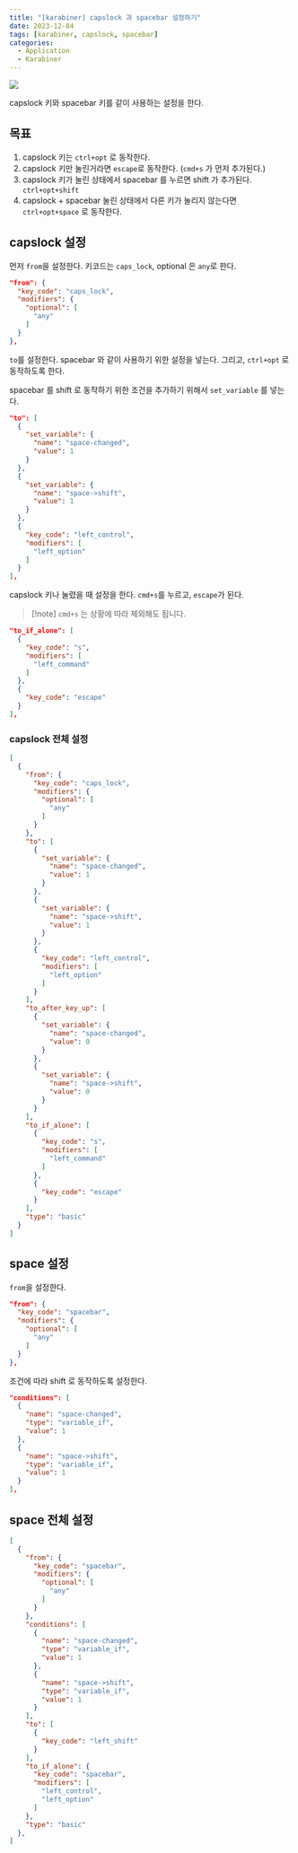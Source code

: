 ```yaml
---
title: "[karabiner] capslock 과 spacebar 설정하기"
date: 2023-12-04
tags: [karabiner, capslock, spacebar]
categories:
  - Application
  - Karabiner
---
```




![](https://i.imgur.com/2amyllE.png)


capslock 키와 spacebar 키를 같이 사용하는 설정을 한다. 


## 목표 
1. capslock 키는 `ctrl+opt` 로 동작한다. 
2. capslock 키만 눌린거라면 `escape`로 동작한다. (`cmd+s` 가 먼저 추가된다.)
3. capslock 키가 눌린 상태에서 spacebar 를 누르면 shift 가 추가된다. `ctrl+opt+shift`
4. capslock + spacebar 눌린 상태에서 다른 키가 눌리지 않는다면 `ctrl+opt+space` 로 동작한다. 

## capslock 설정

먼저 `from`을 설정한다.
키코드는 `caps_lock`, optional 은 `any`로 한다. 

```json
"from": {
  "key_code": "caps_lock",
  "modifiers": {
    "optional": [
      "any"
    ]
  }
},
```

`to`를 설정한다. 
spacebar 와 같이 사용하기 위한 설정을 넣는다. 
그리고, `ctrl+opt` 로 동작하도록 한다.

spacebar 를 shift 로 동작하기 위한 조건을 추가하기 위해서  `set_variable` 를 넣는다.

```json
"to": [
  {
    "set_variable": {
      "name": "space-changed",
      "value": 1
    }
  },
  {
    "set_variable": {
      "name": "space->shift",
      "value": 1
    }
  },
  {
    "key_code": "left_control",
    "modifiers": [
      "left_option"
    ]
  }
],
```


capslock 키나 눌렸을 때 설정을 한다. 
`cmd+s`를 누르고, `escape`가 된다. 
> [!note] `cmd+s` 는 상황에 따라 제외해도 됩니다. 

```json
"to_if_alone": [
  {
    "key_code": "s",
    "modifiers": [
      "left_command"
    ]
  },
  {
    "key_code": "escape"
  }
],
```


### capslock 전체 설정

```json
[
  {
    "from": {
      "key_code": "caps_lock",
      "modifiers": {
        "optional": [
          "any"
        ]
      }
    },
    "to": [
      {
        "set_variable": {
          "name": "space-changed",
          "value": 1
        }
      },
      {
        "set_variable": {
          "name": "space->shift",
          "value": 1
        }
      },
      {
        "key_code": "left_control",
        "modifiers": [
          "left_option"
        ]
      }
    ],
    "to_after_key_up": [
      {
        "set_variable": {
          "name": "space-changed",
          "value": 0
        }
      },
      {
        "set_variable": {
          "name": "space->shift",
          "value": 0
        }
      }
    ],
    "to_if_alone": [
      {
        "key_code": "s",
        "modifiers": [
          "left_command"
        ]
      },
      {
        "key_code": "escape"
      }
    ],
    "type": "basic"
  }
]
```


## space 설정

`from`을 설정한다. 
```json
"from": {
  "key_code": "spacebar",
  "modifiers": {
    "optional": [
      "any"
    ]
  }
},
```

조건에 따라 shift 로 동작하도록 설정한다. 
```json
"conditions": [
  {
    "name": "space-changed",
    "type": "variable_if",
    "value": 1
  },
  {
    "name": "space->shift",
    "type": "variable_if",
    "value": 1
  }
],
```


## space 전체 설정

```json
[
  {
    "from": {
      "key_code": "spacebar",
      "modifiers": {
        "optional": [
          "any"
        ]
      }
    },
    "conditions": [
      {
        "name": "space-changed",
        "type": "variable_if",
        "value": 1
      },
      {
        "name": "space->shift",
        "type": "variable_if",
        "value": 1
      }
    ],
    "to": [
      {
        "key_code": "left_shift"
      }
    ],
    "to_if_alone": {
      "key_code": "spacebar",
      "modifiers": [
        "left_control",
        "left_option"
      ]
    },
    "type": "basic"
  },
]
```
